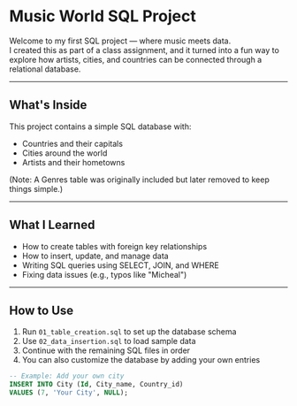 # Music World SQL Project

Welcome to my first SQL project — where music meets data.  
I created this as part of a class assignment, and it turned into a fun way to explore how artists, cities, and countries can be connected through a relational database.

---

## What's Inside

This project contains a simple SQL database with:

- Countries and their capitals  
- Cities around the world  
- Artists and their hometowns  

(Note: A Genres table was originally included but later removed to keep things simple.)

---

## What I Learned

- How to create tables with foreign key relationships  
- How to insert, update, and manage data  
- Writing SQL queries using SELECT, JOIN, and WHERE  
- Fixing data issues (e.g., typos like "Micheal")

---

## How to Use

1. Run `01_table_creation.sql` to set up the database schema  
2. Use `02_data_insertion.sql` to load sample data  
3. Continue with the remaining SQL files in order  
4. You can also customize the database by adding your own entries

```sql
-- Example: Add your own city
INSERT INTO City (Id, City_name, Country_id)
VALUES (7, 'Your City', NULL);
